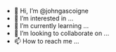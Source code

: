 - 👋 Hi, I’m @johngascoigne
- 👀 I’m interested in ...
- 🌱 I’m currently learning ...
- 💞️ I’m looking to collaborate on ...
- 📫 How to reach me ...

<!---
johngascoigne/johngascoigne is a ✨ special ✨ repository because its `README.md` (this file) appears on your GitHub profile.
You can click the Preview link to take a look at your changes.
--->
